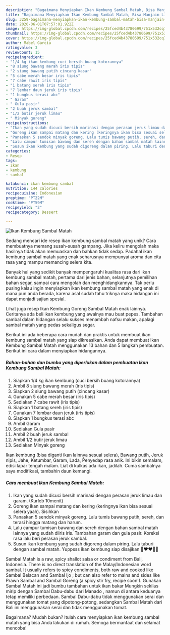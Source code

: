 ```yaml
---
description: "Bagaimana Menyiapkan Ikan Kembung Sambal Matah, Bisa Manjain Lidah"
title: "Bagaimana Menyiapkan Ikan Kembung Sambal Matah, Bisa Manjain Lidah"
slug: 3259-bagaimana-menyiapkan-ikan-kembung-sambal-matah-bisa-manjain-lidah
date: 2020-06-01T07:57:01.922Z
image: https://img-global.cpcdn.com/recipes/25fced4b43780699/751x532cq70/ikan-kembung-sambal-matah-foto-resep-utama.jpg
thumbnail: https://img-global.cpcdn.com/recipes/25fced4b43780699/751x532cq70/ikan-kembung-sambal-matah-foto-resep-utama.jpg
cover: https://img-global.cpcdn.com/recipes/25fced4b43780699/751x532cq70/ikan-kembung-sambal-matah-foto-resep-utama.jpg
author: Mabel Garcia
ratingvalue: 3
reviewcount: 15
recipeingredient:
- "1/4 kg ikan kembung cuci bersih buang kotorannya"
- "8 siung bawang merah iris tipis"
- "2 siung bawang putih cincang kasar"
- "5 cabe merah besar iris tipis"
- "7 cabe rawit iris tipis"
- "1 batang sereh iris tipis"
- "7 lembar daun jeruk iris tipis"
- "1 bungkus terasi abc"
- " Garam"
- " Gula pasir"
- "2 buah jeruk sambal"
- "1/2 butir jeruk limau"
- " Minyak goreng"
recipeinstructions:
- "Ikan yang sudah dicuci bersih marinasi dengan perasan jeruk limau dan garam. (Kurleb 10menit)"
- "Goreng ikan sampai matang dan kering (keringnya ikan bisa sesuai selera yaah). Sisihkan"
- "Panaskan 5 sendok minyak goreng. Lalu tumis bawang putih, sereh, dan terasi hingga matang dan harum."
- "Lalu campur tumisan bawang dan sereh dengan bahan sambal matah lainnya yang sudah diiris iris. Tambahan garam dan gula pasir. Koreksi rasa lalu beri perasan jeruk sambal."
- "Susun ikan kembung yang sudah digoreng dalam piring. Lalu taburi dengan sambal matah. Yuppsss ikan kembung siap disajikan 🤗❤❤🤗🤗"
categories:
- Resep
tags:
- ikan
- kembung
- sambal

katakunci: ikan kembung sambal 
nutrition: 144 calories
recipecuisine: Indonesian
preptime: "PT22M"
cooktime: "PT59M"
recipeyield: "2"
recipecategory: Dessert

---
```



![Ikan Kembung Sambal Matah](https://img-global.cpcdn.com/recipes/25fced4b43780699/751x532cq70/ikan-kembung-sambal-matah-foto-resep-utama.jpg)

Sedang mencari ide resep ikan kembung sambal matah yang unik? Cara membuatnya memang susah-susah gampang. Jika keliru mengolah maka hasilnya tidak akan memuaskan dan bahkan tidak sedap. Padahal ikan kembung sambal matah yang enak seharusnya mempunyai aroma dan cita rasa yang mampu memancing selera kita.

Banyak hal yang sedikit banyak mempengaruhi kualitas rasa dari ikan kembung sambal matah, pertama dari jenis bahan, selanjutnya pemilihan bahan segar, sampai cara mengolah dan menghidangkannya. Tak perlu pusing kalau ingin menyiapkan ikan kembung sambal matah yang enak di mana pun anda berada, karena asal sudah tahu triknya maka hidangan ini dapat menjadi sajian spesial.

Lihat juga resep Ikan Kembung Goreng Sambal Matah enak lainnya. Ceritanya ada beli ikan kembung yang awalnya mau buat pepes. Tambahan sambal dalam hidangan selalu sukses menambah nafsu makan, apalagi sambal matah yang pedas sekaligus segar.


Berikut ini ada beberapa cara mudah dan praktis untuk membuat ikan kembung sambal matah yang siap dikreasikan. Anda dapat membuat Ikan Kembung Sambal Matah menggunakan 13 bahan dan 5 langkah pembuatan. Berikut ini cara dalam menyiapkan hidangannya.

<!--inarticleads1-->

##### Bahan-bahan dan bumbu yang diperlukan dalam pembuatan Ikan Kembung Sambal Matah:

1. Siapkan 1/4 kg ikan kembung (cuci bersih buang kotorannya)
1. Ambil 8 siung bawang merah (iris tipis)
1. Siapkan 2 siung bawang putih (cincang kasar)
1. Gunakan 5 cabe merah besar (iris tipis)
1. Sediakan 7 cabe rawit (iris tipis)
1. Siapkan 1 batang sereh (iris tipis)
1. Gunakan 7 lembar daun jeruk (iris tipis)
1. Siapkan 1 bungkus terasi abc
1. Ambil  Garam
1. Sediakan  Gula pasir
1. Ambil 2 buah jeruk sambal
1. Ambil 1/2 butir jeruk limau
1. Sediakan  Minyak goreng


Ikan kembung (bisa diganti ikan lainnya sesuai selera), Bawang putih, Jeruk nipis, Jahe, Ketumbar, Garam, Lada, Penyedap rasa anik. Ini bikin semalam, edisi lapar tengah malam. Liat di kulkas ada ikan, jadilah. Cuma sambalnya saya modifikasi, tambahin daun kemangi. 

<!--inarticleads2-->

##### Cara membuat Ikan Kembung Sambal Matah:

1. Ikan yang sudah dicuci bersih marinasi dengan perasan jeruk limau dan garam. (Kurleb 10menit)
1. Goreng ikan sampai matang dan kering (keringnya ikan bisa sesuai selera yaah). Sisihkan
1. Panaskan 5 sendok minyak goreng. Lalu tumis bawang putih, sereh, dan terasi hingga matang dan harum.
1. Lalu campur tumisan bawang dan sereh dengan bahan sambal matah lainnya yang sudah diiris iris. Tambahan garam dan gula pasir. Koreksi rasa lalu beri perasan jeruk sambal.
1. Susun ikan kembung yang sudah digoreng dalam piring. Lalu taburi dengan sambal matah. Yuppsss ikan kembung siap disajikan 🤗❤❤🤗🤗


Sambal Matah is a raw, spicy shallot salsa or condiment from Bali, Indonesia. There is no direct translation of the Malay/Indonesian word sambal. It usually refers to spicy condiments, both raw and cooked like Sambal Belacan and Sambal Ijo ; but can also refer to mains and sides like Prawn Sambal and Sambal Goreng (a spicy stir fry, recipe soon!). Gunakan Sambal Matah ini jadi bumbu tambahan untuk ikan bakar Mungkin sekilas mirip dengan Sambal Dabu-dabu dari Manado , namun di antara keduanya tetap memiliki perbedaan. Sambal Dabu-dabu tidak menggunakan serai dan menggunakan tomat yang dipotong-potong, sedangkan Sambal Matah dari Bali ini menggunakan serai dan tidak menggunakan tomat. 

Bagaimana? Mudah bukan? Itulah cara menyiapkan ikan kembung sambal matah yang bisa Anda lakukan di rumah. Semoga bermanfaat dan selamat mencoba!
